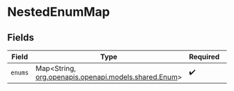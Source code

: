 # NestedEnumMap


## Fields

| Field                                                                               | Type                                                                                | Required                                                                            | Description                                                                         |
| ----------------------------------------------------------------------------------- | ----------------------------------------------------------------------------------- | ----------------------------------------------------------------------------------- | ----------------------------------------------------------------------------------- |
| `enums`                                                                             | Map<String, [org.openapis.openapi.models.shared.Enum](../../models/shared/Enum.md)> | :heavy_check_mark:                                                                  | N/A                                                                                 |